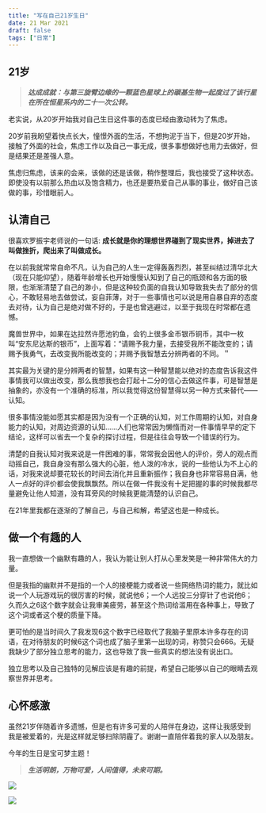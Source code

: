 ```yaml
---
title: "写在自己21岁生日"
date: 21 Mar 2021
draft: false
tags: ["日常"]
---
```


## 21岁

> **_达成成就：与第三旋臂边缘的一颗蓝色星球上的碳基生物一起度过了该行星在所在恒星系内的二十一次公转。_**

老实说，从20岁开始我对自己生日这件事的态度已经由激动转为了焦虑。

20岁前我盼望着快点长大，憧憬外面的生活，不想拘泥于当下，但是20岁开始，接触了外面的社会，焦虑工作以及自己一事无成，很多事想做好也用力去做好，但是结果还是差强人意。

焦虑归焦虑，该来的会来，该做的还是该做，稍作整理后，我也接受了这种状态。即使没有以前那么热血以及饱含精力，也还是要热爱自己从事的事业，做好自己该做的事，珍惜眼前人。

<!--more-->

## 认清自己

很喜欢罗振宇老师说的一句话: **成长就是你的理想世界碰到了现实世界，掉进去了叫做挫折，爬出来了叫做成长。**

在以前我就常常自命不凡，认为自己的人生一定得轰轰烈烈，甚至纠结过清华北大（现在只能仰望），随着年龄增长也开始慢慢认知到了自己的瓶颈和各方面的极限，也渐渐清楚了自己的渺小，但是这种较负面的自我认知导致我失去了部分的信心，不敢轻易地去做尝试，妄自菲薄，对于一些事情也可以说是用自暴自弃的态度去对待，认为自己是绝对做不好的，于是也曾逃避过，以至于我现在时常都在遗憾。

魔兽世界中，如果在达拉然许愿池钓鱼，会钓上很多金币银币铜币，其中一枚叫“安东尼达斯的银币”，上面写着：“请赐予我力量，去接受我所不能改变的；请赐予我勇气，去改变我所能改变的；并赐予我智慧去分辨两者的不同。＂

其实最为关键的是分辨两者的智慧，如果有这一种智慧能以绝对的态度告诉我这件事情我可以做出改变，那么我想我也会打起十二分的信心去做这件事，可是智慧是抽象的，亦没有一个准确的标准，所以我觉得这份智慧得以另一种方式来替代——认知。

很多事情没能如愿其实都是因为没有一个正确的认知，对工作周期的认知，对自身能力的认知，对周边资源的认知……人们也常常因为懒惰而对一件事情早早的定下结论，这样可以省去一个复杂的探讨过程，但是往往会导致一个错误的行为。

清楚的自我认知对我来说是一件困难的事，常常我会因他人的评价，旁人的观点而动摇自己，我自身没有那么强大的心脏，他人泼的冷水，说的一些他认为不上心的话，对我来说却要花较长的时间去消化并且重新振作；我自身也非常容易自满，他人一点好的评价都会使我飘飘然。所以在做一件我没有十足把握的事的时候我都尽量避免让他人知道，没有耳旁风的时候我更能清楚的认识自己。

在21年里我都在逐渐的了解自己，与自己和解，希望这也是一种成长。

## 做一个有趣的人

我一直想做一个幽默有趣的人，我认为能让别人打从心里发笑是一种非常伟大的力量。

但是我指的幽默并不是指的一个人的接梗能力或者说一些网络热词的能力，就比如说一个人玩游戏玩的很厉害的时候，就说他6；一个人远投三分穿针了也说他6；久而久之6这个数字就会让我审美疲劳，甚至这个热词给滥用在各种事上，导致了这个词或者这个梗的质量下降。

更可怕的是当时间久了我发现6这个数字已经取代了我脑子里原本许多存在的词语，在对待朋友的时候6这个词也成了脑子里第一出现的词，称赞只会666。无疑我缺少了部分独立思考的能力，这也导致了我一些真实的想法没有说出口。

独立思考以及自己独特的见解应该是有趣的前提，希望自己能够以自己的眼睛去观察世界并思考。

## 心怀感激

虽然21岁伴随着许多遗憾，但是也有许多可爱的人陪伴在身边，这样让我感受到我是被爱着的，光是这样就足够扫除阴霾了。谢谢一直陪伴着我的家人以及朋友。

今年的生日是宝可梦主题！

> **_生活明朗，万物可爱，人间值得，未来可期。_**

![](/postImg/my-21st-birthday/gift2.png)

![](/postImg/my-21st-birthday/gift3.png)

